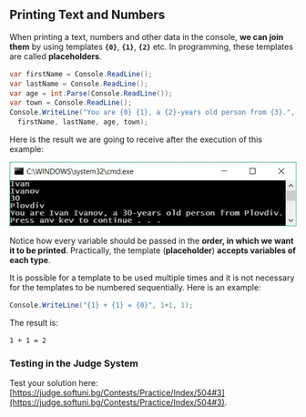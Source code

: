 ## Printing Text and Numbers

When printing a text, numbers and other data in the console, **we can join them** by using templates **`{0}`**, **`{1}`**, **`{2}`** etc. In programming, these templates are called **placeholders**.

```csharp
var firstName = Console.ReadLine();
var lastName = Console.ReadLine();
var age = int.Parse(Console.ReadLine());
var town = Console.ReadLine();
Console.WriteLine("You are {0} {1}, a {2}-years old person from {3}.",
  firstName, lastName, age, town);
```

Here is the result we are going to receive after the execution of this example: 

![](/assets/chapter-2-images/00.Placeholders-01.jpg)

Notice how every variable should be passed in the **order, in which we want it to be printed**. Practically, the template (**placeholder**) **accepts variables of each type**.

It is possible for a template to be used multiple times and it is not necessary for the templates to be numbered sequentially. Here is an example:

```csharp
Console.WriteLine("{1} + {1} = {0}", 1+1, 1);
```
The result is:
```
1 + 1 = 2
```

### Testing in the Judge System

Test your solution here: [https://judge.softuni.bg/Contests/Practice/Index/504#3](https://judge.softuni.bg/Contests/Practice/Index/504#3).
